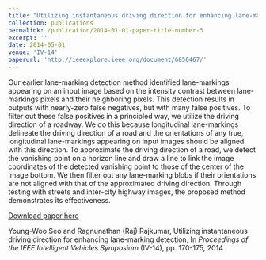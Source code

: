 ```yaml
---
title: "Utilizing instantaneous driving direction for enhancing lane-marking detection"
collection: publications
permalink: /publication/2014-01-01-paper-title-number-3
excerpt: ''
date: 2014-05-01
venue: 'IV-14'
paperurl: 'http://ieeexplore.ieee.org/document/6856467/'
---
```

Our earlier lane-marking detection method identified lane-markings appearing on an input image based on the intensity contrast between lane-markings pixels and their neighboring pixels. This detection results in outputs with nearly-zero false negatives, but with many false positives. To filter out these false positives in a principled way, we utilize the driving direction of a roadway. We do this because longitudinal lane-markings delineate the driving direction of a road and the orientations of any true, longitudinal lane-markings appearing on input images should be aligned with this direction. To approximate the driving direction of a road, we detect the vanishing point on a horizon line and draw a line to link the image coordinates of the detected vanishing point to those of the center of the image bottom. We then filter out any lane-marking blobs if their orientations are not aligned with that of the approximated driving direction. Through testing with streets and inter-city highway images, the proposed method demonstrates its effectiveness.

[Download paper here](http://ieeexplore.ieee.org/document/6856467/)

Young-Woo Seo and Ragnunathan (Raj) Rajkumar, Utilizing instantaneous driving direction for enhancing lane-marking detection, In <i>Proceedings of the IEEE Intelligent Vehicles Symposium</i> (IV-14), pp. 170-175, 2014. 